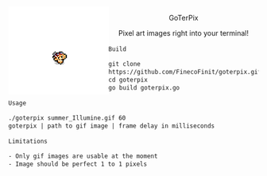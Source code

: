 <img align="left" width="40%" src="pictures/summer_Illumine_prev.gif">

<p align="center">GoTerPix</p>
<p align="center">Pixel art images right into your terminal!</p>

`Build`  

    git clone https://github.com/FinecoFinit/goterpix.git
    cd goterpix
    go build goterpix.go

`Usage`  

    ./goterpix summer_Illumine.gif 60
    goterpix | path to gif image | frame delay in milliseconds


`Limitations`

    - Only gif images are usable at the moment
    - Image should be perfect 1 to 1 pixels 